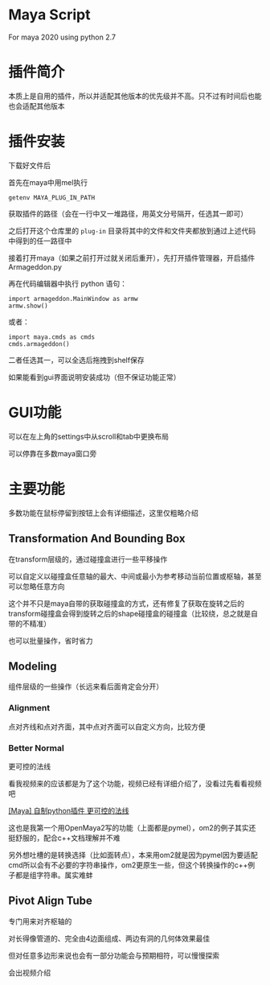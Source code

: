 # Maya Script

For maya 2020 using python 2.7

# 插件简介

本质上是自用的插件，所以并适配其他版本的优先级并不高。只不过有时间后也能也会适配其他版本

# 插件安装

下载好文件后

首先在maya中用mel执行
    
    getenv MAYA_PLUG_IN_PATH

获取插件的路径（会在一行中又一堆路径，用英文分号隔开，任选其一即可）

之后打开这个仓库里的 `plug-in` 目录将其中的文件和文件夹都放到通过上述代码中得到的任一路径中

接着打开maya（如果之前打开过就关闭后重开），先打开插件管理器，开启插件Armageddon.py

再在代码编辑器中执行 python 语句：

    import armageddon.MainWindow as armw
    armw.show()

或者：

    import maya.cmds as cmds
    cmds.armageddon()

二者任选其一，可以全选后拖拽到shelf保存

如果能看到gui界面说明安装成功（但不保证功能正常）

# GUI功能

可以在左上角的settings中从scroll和tab中更换布局

可以停靠在多数maya窗口旁

# 主要功能

多数功能在鼠标停留到按钮上会有详细描述，这里仅粗略介绍

## Transformation And Bounding Box

在transform层级的，通过碰撞盒进行一些平移操作

可以自定义以碰撞盒任意轴的最大、中间或最小为参考移动当前位置或枢轴，甚至可以忽略任意方向

这个并不只是maya自带的获取碰撞盒的方式，还有修复了获取在旋转之后的transform碰撞盒会得到旋转之后的shape碰撞盒的碰撞盒（比较绕，总之就是自带的不精准）

也可以批量操作，省时省力

## Modeling

组件层级的一些操作（长远来看后面肯定会分开）

### Alignment

点对齐线和点对齐面，其中点对齐面可以自定义方向，比较方便

### Better Normal

更可控的法线

看我视频来的应该都是为了这个功能，视频已经有详细介绍了，没看过先看看视频吧

[[Maya] 自制python插件 更可控的法线](https://www.bilibili.com/video/BV1Eh4y1C711)

这也是我第一个用OpenMaya2写的功能（上面都是pymel），om2的例子其实还挺舒服的，配合c++文档理解并不难

另外想吐槽的是转换选择（比如面转点），本来用om2就是因为pymel因为要适配cmd所以会有不必要的字符串操作，om2更原生一些，但这个转换操作的c++例子都是组字符串。属实难蚌

## Pivot Align Tube

专门用来对齐枢轴的

对长得像管道的、完全由4边面组成、两边有洞的几何体效果最佳

但对任意多边形来说也会有一部分功能会与预期相符，可以慢慢探索

会出视频介绍

